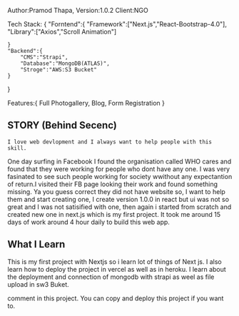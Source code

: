 
Author:Pramod Thapa,
Version:1.0.2
Client:NGO


Tech Stack: {
    "Forntend":{
        "Framework":["Next.js","React-Bootstrap-4.0"],
        "Library":["Axios","Scroll Animation"]
        
    }
    "Backend":{
        "CMS":"Strapi",
        "Database":"MongoDB(ATLAS)",
        "Stroge":"AWS:S3 Bucket"
    }
}


Features:{
    Full Photogallery,
    Blog,
    Form Registration 
}


## STORY (Behind Secenc)

    I love web devlopment and I always want to help people with this skill. 
One day surfing in Facebook I found the organisation called WHO cares and found that they were working for people who dont have any one. I was very fasinated to see such people working for society wwithout any expectantion of return.I visited their FB page looking their work and found something missing. Ya you guess correct they did not have website so, I want to help them and start creating one, I create version 1.0.0 in react but ui was not so great and I was not satisified with one, then again i started from scratch and created new one in next.js which is my first project. It took me around 15 days of work  around 4 hour daily to build this web app.


## What I Learn

This is my first project with Nextjs so i learn lot of things of Next js.
I also learn how to deploy the project in vercel as well as in heroku.
I learn about the deployment and connection of mongodb with strapi as weel as file upload in sw3 Buket.


comment in this project.
You can copy and deploy this project if you want to.